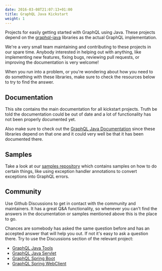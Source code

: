 ```yaml
---
date: 2016-03-08T21:07:13+01:00
title: GraphQL Java Kickstart
weight: 1
---
```

Projects for easily getting started with GraphQL using Java. These projects
depend on the [graphql-java](https://github.com/graphql-java/graphql-java)
libraries as the actual GraphQL implementation.

We're a very small team maintaining and contributing to these projects
in our spare time. Anybody interested in helping out with anything, like
implementing new features, fixing bugs, reviewing pull requests, or
improving the documentation is very welcome!

When you run into a problem, or you're wondering about how you need to
do something with these libraries, make sure to check the resources below
to try to find the answer.

## Documentation

This site contains the main documentation for all kickstart projects. Truth
be told the documentation could be out of date and a lot of functionality
has not been properly documented yet.

Also make sure to check out the [GraphQL Java Documentation](https://www.graphql-java.com/)
since these libraries depend on that one and it could very well be that
it has been documented there.

## Samples

Take a look at our [samples repository](https://github.com/graphql-java-kickstart/samples)
which contains samples on how to do certain things, like using
exception handler annotations to convert exceptions into GraphQL errors.

## Community

Use Github Discussions to get in contact with the community and maintainers. 
It has a great Q&A functionality, so whenever you can't find the answers in the
documentation or samples mentioned above this is the place to go.

Chances are somebody has asked the same question before and has an accepted answer
that will help you out. If not it's easy to ask a question there. Try to use
the Discussions section of the relevant project:

* [GraphQL Java Tools](https://github.com/graphql-java-kickstart/graphql-java-tools/discussions)
* [GraphQL Java Servlet](https://github.com/graphql-java-kickstart/graphql-java-servlet/discussions)
* [GraphQL Spring Boot](https://github.com/graphql-java-kickstart/graphql-spring-boot/discussions)
* [GraphQL Spring WebClient](https://github.com/graphql-java-kickstart/graphql-spring-webclient/discussions)

